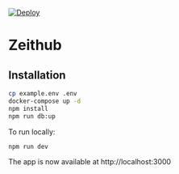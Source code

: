 [![Deploy](https://www.herokucdn.com/deploy/button.png)](https://heroku.com/deploy)

# Zeithub

## Installation

```bash
cp example.env .env
docker-compose up -d
npm install
npm run db:up
```

To run locally:

`npm run dev`

The app is now available at http://localhost:3000
